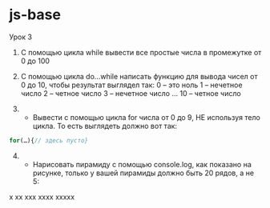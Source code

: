 # js-base
Урок 3

1) С помощью цикла while вывести все простые числа в промежутке от 0 до 100
2) С помощью цикла do…while написать функцию для вывода чисел от 0 до 10, чтобы результат выглядел так:
0 – это ноль
1 – нечетное число
2 – четное число
3 – нечетное число
…
10 – четное число

3) * Вывести с помощью цикла for числа от 0 до 9, НЕ используя тело цикла. То есть выглядеть должно вот так:

```js
for(…){// здесь пусто}
```

4) * Нарисовать пирамиду с помощью console.log, как показано на рисунке, только у вашей пирамиды должно быть 20 рядов, а не 5:

x
xx
xxx
xxxx
xxxxx

